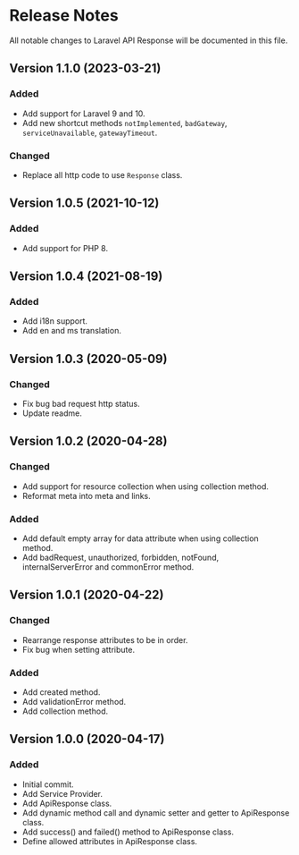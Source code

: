 # Release Notes

All notable changes to Laravel API Response will be documented in this file.

## Version 1.1.0 (2023-03-21)

### Added
- Add support for Laravel 9 and 10.
- Add new shortcut methods `notImplemented`, `badGateway`, `serviceUnavailable`, `gatewayTimeout`.

### Changed
- Replace all http code to use `Response` class.

## Version 1.0.5 (2021-10-12)

### Added
- Add support for PHP 8.

## Version 1.0.4 (2021-08-19)

### Added
- Add i18n support.
- Add en and ms translation.

## Version 1.0.3 (2020-05-09)

### Changed
- Fix bug bad request http status.
- Update readme.

## Version 1.0.2 (2020-04-28)

### Changed
- Add support for resource collection when using collection method.
- Reformat meta into meta and links.

### Added
- Add default empty array for data attribute when using collection method.
- Add badRequest, unauthorized, forbidden, notFound, internalServerError and commonError method.

## Version 1.0.1 (2020-04-22)

### Changed
- Rearrange response attributes to be in order.
- Fix bug when setting attribute.

### Added
- Add created method.
- Add validationError method.
- Add collection method.

## Version 1.0.0 (2020-04-17)

### Added
- Initial commit.
- Add Service Provider.
- Add ApiResponse class.
- Add dynamic method call and dynamic setter and getter to ApiResponse class.
- Add success() and failed() method to ApiResponse class.
- Define allowed attributes in ApiResponse class.
